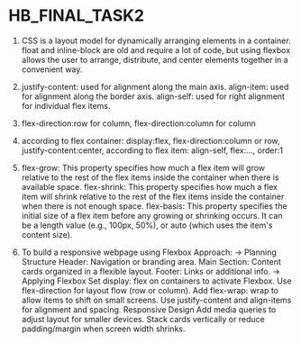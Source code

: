 # HB_FINAL_TASK2
1. CSS is a layout model for dynamically arranging elements in a container. float and inline-block are old and require a lot of code, but using flexbox allows the user to arrange, distribute, and center elements together in a convenient way.

2. justify-content: used for alignment along the main axis. align-item: used for alignment along the border axis. align-self: used for right alignment for individual flex items.

3. flex-direction:row for column, flex-direction:column for column


4. according to flex container: display:flex, flex-direction:column or row, justify-content:center, according to flex item: align-self, flex:..., order:1

5. flex-grow:
This property specifies how much a flex item will grow relative to the rest of the flex items inside the container when there is available space.
flex-shrink:
This property specifies how much a flex item will shrink relative to the rest of the flex items inside the container when there is not enough space.
flex-basis:
This property specifies the initial size of a flex item before any growing or shrinking occurs. It can be a length value (e.g., 100px, 50%), or auto (which uses the item's content size).

6. To build a responsive webpage using Flexbox 
Approach:
  -> Planning Structure
  Header: Navigation or branding area.
  Main Section: Content cards organized in a flexible layout.
  Footer: Links or additional info.
  -> Applying Flexbox
  Set display: flex on containers to activate Flexbox.
  Use flex-direction for layout flow (row or column).
  Add flex-wrap: wrap to allow items to shift on small screens.
  Use justify-content and align-items for alignment and spacing.
  Responsive Design
  Add media queries to adjust layout for smaller devices.
  Stack cards vertically or reduce padding/margin when screen width shrinks.



